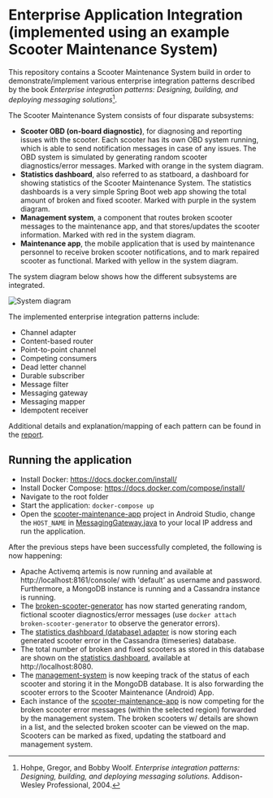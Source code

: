 # Enterprise Application Integration (implemented using an example Scooter Maintenance System)
This repository contains a Scooter Maintenance System build in order to demonstrate/implement various enterprise integration patterns described by the book _Enterprise integration patterns: Designing, building, and deploying messaging solutions_[^1].

The Scooter Maintenance System consists of four disparate subsystems:
- **Scooter OBD (on-board diagnostic)**, for diagnosing and reporting issues with the scooter. Each scooter has its own OBD system running, which is able to send notification messages in case of any issues. The OBD system is simulated by generating random scooter diagnostics/error messages. Marked with orange in the system diagram.
- **Statistics dashboard**, also referred to as statboard, a dashboard for showing statistics of the Scooter Maintenance System. The statistics dashboards is a very simple Spring Boot web app showing the total amount of broken and fixed scooter. Marked with purple in the system diagram.
- **Management system**, a component that routes broken scooter messages to the maintenance app, and that stores/updates the scooter information. Marked with red in the system diagram.
- **Maintenance app**, the mobile application that is used by maintenance personnel to receive broken scooter notifications, and to mark repaired scooter as functional. Marked with yellow in the system diagram.

The system diagram below shows how the different subsystems are integrated.

![System diagram](https://github.com/rriesebos/enterprise-application-integration/blob/main/images/diagrams/system-diagram.png)

The implemented enterprise integration patterns include:
- Channel adapter
- Content-based router
- Point-to-point channel
- Competing consumers
- Dead letter channel
- Durable subscriber
- Message filter
- Messaging gateway
- Messaging mapper
- Idempotent receiver

Additional details and explanation/mapping of each pattern can be found in the [report](https://github.com/rriesebos/enterprise-application-integration/blob/main/report.pdf).

## Running the application
- Install Docker: <https://docs.docker.com/install/>
- Install Docker Compose: <https://docs.docker.com/compose/install/>
- Navigate to the root folder
- Start the application: `docker-compose up`
- Open the [scooter-maintenance-app](https://github.com/rriesebos/enterprise-application-integration/tree/main/scooter-maintenance-app) project in Android Studio, change the `HOST_NAME` in [MessagingGateway.java](https://github.com/rriesebos/enterprise-application-integration/blob/main/scooter-maintenance-app/app/src/main/java/com/eai/scootermaintenanceapp/messaging/MessagingGateway.java) to your local IP address and run the application.

After the previous steps have been successfully completed, the following is now happening:
- Apache Activemq artemis is now running and available at http://localhost:8161/console/ with 'default' as username and password. Furthermore, a MongoDB instance is running and a Cassandra instance is running.
- The [broken-scooter-generator](https://github.com/rriesebos/enterprise-application-integration/tree/main/broken-scooter-generator) has now started generating random, fictional scooter diagnostics/error messages (use `docker attach broken-scooter-generator` to observe the generator errors). 
- The [statistics dashboard (database) adapter](https://github.com/rriesebos/enterprise-application-integration/tree/main/statboard-adapter) is now storing each generated scooter error in the Cassandra (timeseries) database.
- The total number of broken and fixed scooters as stored in this database are shown on the [statistics dashboard](https://github.com/rriesebos/enterprise-application-integration/tree/main/statboard), available at http://localhost:8080. 
- The [management-system](https://github.com/rriesebos/enterprise-application-integration/tree/main/management-system) is now keeping track of the status of each scooter and storing it in the MongoDB database. It is also forwarding the scooter errors to the Scooter Maintenance (Android) App.
- Each instance of the [scooter-maintenance-app](https://github.com/rriesebos/enterprise-application-integration/tree/main/scooter-maintenance-app) is now competing for the broken scooter error messages (within the selected region) forwarded by the management system. The broken scooters w/ details are shown in a list, and the selected broken scooter can be viewed on the map. Scooters can be marked as fixed, updating the statboard and management system.

[^1]: Hohpe, Gregor, and Bobby Woolf. _Enterprise integration patterns: Designing, building, and deploying messaging solutions._ Addison-Wesley Professional, 2004.
